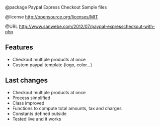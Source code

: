   @package 	Paypal Express Checkout Sample files
  
  @license	http://opensource.org/licenses/MIT
  
  @URL		http://www.sanwebe.com/2012/07/paypal-expresscheckout-with-php

## Features

 - Checkout multiple products at once
 - Custom paypal template (logo, color...)

## Last changes

  - Checkout multiple products at once
  - Process simplified
  - Class improved
  - Functions to compute total amounts, tax and charges
  - Constants defined outside
  - Tested live and it works
